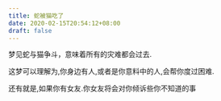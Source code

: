 ```yaml
---
title: 蛇被猫吃了
date: 2020-02-15T20:54:12+08:00
draft: false
---
```


梦见蛇与猫争斗，意味着所有的灾难都会过去.

这梦可以理解为,你身边有人,或者是你意料中的人,会帮你度过困难.

还有就是,如果你有女友.你女友将会对你倾诉些你不知道的事